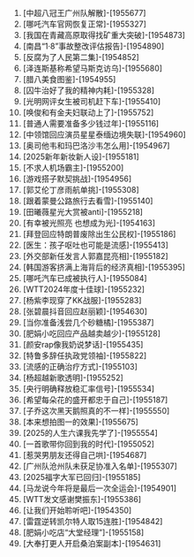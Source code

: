 
1. [中超八冠王广州队解散]-[1955677]
1. [哪吒汽车官网恢复正常]-[1955327]
1. [我国在青藏高原取得找矿重大突破]-[1954873]
1. [南昌“1·8”事故整改评估报告]-[1954890]
1. [反腐为了人民第二集]-[1954852]
1. [泽连斯基称希望马斯克访乌]-[1955680]
1. [腊八美食图鉴]-[1954955]
1. [囚牛治好了我的精神内耗]-[1955328]
1. [光明网评女生被司机赶下车]-[1955410]
1. [唤俊和有金夫妇联动上了]-[1955752]
1. [普通人需要准备多少钱过年]-[1955116]
1. [中领馆回应演员星星泰缅边境失联]-[1954960]
1. [奥司他韦和玛巴洛沙韦怎么用]-[1954967]
1. [2025新年新妆新人设]-[1955181]
1. [不求人机场霸主]-[1955200]
1. [游戏搭子默契挑战]-[1954956]
1. [郭艾伦丁彦雨航单挑]-[1955308]
1. [跟着蒙曼公路旅行去看雪]-[1955140]
1. [田曦薇星光大赏被anti]-[1955218]
1. [有幸被光照亮 也想成为光]-[1954163]
1. [拜登回应特朗普废除出生公民权]-[1955186]
1. [医生：孩子呕吐也可能是流感]-[1955413]
1. [外交部新任发言人郭嘉昆亮相]-[1955182]
1. [韩国游客挤满上海背后的经济真相]-[1955395]
1. [哪吒汽车已成被执行人]-[1955084]
1. [WTT2024年度十佳球]-[1955232]
1. [杨紫李现穿了KK战服]-[1955283]
1. [张碧晨抖音回应赵丽颖]-[1954630]
1. [当你准备浅尝几个砂糖橘]-[1955387]
1. [肥娟小吃回应产品越卖越少]-[1955128]
1. [颜安rap像我奶说梦话]-[1955435]
1. [特鲁多辞任执政党领袖]-[1955822]
1. [流感的正确治疗方式]-[1955103]
1. [杨超越新歌透明]-[1955252]
1. [央行明确释放稳汇率信号]-[1955534]
1. [希望每朵花的盛开都忠于自己]-[1955187]
1. [子乔这次黑天鹅照真的不一样]-[1955550]
1. [本来想拍图一的效果]-[1955675]
1. [2025的人生六课我先学了]-[1955554]
1. [一首歌带你回到我的时代]-[1955052]
1. [惹哭男朋友还得自己哄]-[1954687]
1. [广州队沧州队未获足协准入名单]-[1955307]
1. [2025福字大军已回归]-[1955185]
1. [马龙说今年将是最后一次全运会]-[1954901]
1. [WTT发文感谢樊振东]-[1955386]
1. [让我们开始聆听吧]-[1954350]
1. [雷霆逆转凯尔特人取15连胜]-[1954842]
1. [肥娟小吃店“大堂经理”]-[1955158]
1. [大奉打更人开启桑泊案副本]-[1954631]
